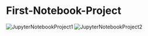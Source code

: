 # First-Notebook-Project
![JupyterNotebookProject1](https://github.com/user-attachments/assets/1582e553-a0b0-46fa-b578-4fd1323590b9)
![JupyterNotebookProject2](https://github.com/user-attachments/assets/f07be73a-273f-4308-8cfc-fd827f9374dd)
